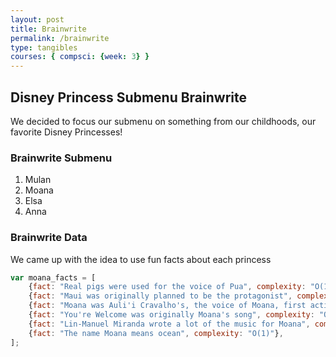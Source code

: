 ```yaml
---
layout: post
title: Brainwrite
permalink: /brainwrite
type: tangibles
courses: { compsci: {week: 3} }
---
```


## Disney Princess Submenu Brainwrite

We decided to focus our submenu on something from our childhoods, our favorite Disney Princesses!

### Brainwrite Submenu

1. Mulan
2. Moana
3. Elsa
4. Anna

### Brainwrite Data

We came up with the idea to use fun facts about each princess

```javascript
var moana_facts = [
    {fact: "Real pigs were used for the voice of Pua", complexity: "O(1)"},
    {fact: "Maui was originally planned to be the protagonist", complexity: "O(1)"},
    {fact: "Moana was Auli'i Cravalho's, the voice of Moana, first acting gig!", complexity: "O(1)"},
    {fact: "You're Welcome was originally Moana's song", complexity: "O(1)"},
    {fact: "Lin-Manuel Miranda wrote a lot of the music for Moana", complexity: "O(1)"},
    {fact: "The name Moana means ocean", complexity: "O(1)"},
];
```
